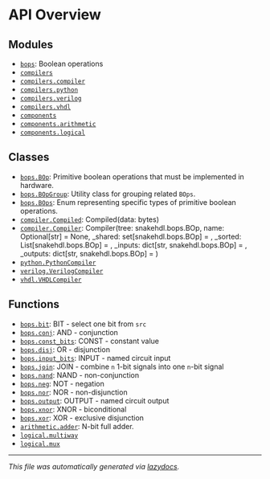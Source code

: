<!-- markdownlint-disable -->

# API Overview

## Modules

- [`bops`](./bops.md#module-bops): Boolean operations
- [`compilers`](./compilers.md#module-compilers)
- [`compilers.compiler`](./compilers.compiler.md#module-compilerscompiler)
- [`compilers.python`](./compilers.python.md#module-compilerspython)
- [`compilers.verilog`](./compilers.verilog.md#module-compilersverilog)
- [`compilers.vhdl`](./compilers.vhdl.md#module-compilersvhdl)
- [`components`](./components.md#module-components)
- [`components.arithmetic`](./components.arithmetic.md#module-componentsarithmetic)
- [`components.logical`](./components.logical.md#module-componentslogical)

## Classes

- [`bops.BOp`](./bops.md#class-bop): Primitive boolean operations that must be implemented in hardware.
- [`bops.BOpGroup`](./bops.md#class-bopgroup): Utility class for grouping related `BOps`.
- [`bops.BOps`](./bops.md#class-bops): Enum representing specific types of primitive boolean operations.
- [`compiler.Compiled`](./compilers.compiler.md#class-compiled): Compiled(data: bytes)
- [`compiler.Compiler`](./compilers.compiler.md#class-compiler): Compiler(tree: snakehdl.bops.BOp, name: Optional[str] = None, _shared: set[snakehdl.bops.BOp] = <factory>, _sorted: List[snakehdl.bops.BOp] = <factory>, _inputs: dict[str, snakehdl.bops.BOp] = <factory>, _outputs: dict[str, snakehdl.bops.BOp] = <factory>)
- [`python.PythonCompiler`](./compilers.python.md#class-pythoncompiler)
- [`verilog.VerilogCompiler`](./compilers.verilog.md#class-verilogcompiler)
- [`vhdl.VHDLCompiler`](./compilers.vhdl.md#class-vhdlcompiler)

## Functions

- [`bops.bit`](./bops.md#function-bit): BIT - select one bit from `src`
- [`bops.conj`](./bops.md#function-conj): AND - conjunction
- [`bops.const_bits`](./bops.md#function-const_bits): CONST - constant value
- [`bops.disj`](./bops.md#function-disj): OR - disjunction
- [`bops.input_bits`](./bops.md#function-input_bits): INPUT - named circuit input
- [`bops.join`](./bops.md#function-join): JOIN - combine `n` 1-bit signals into one `n`-bit signal
- [`bops.nand`](./bops.md#function-nand): NAND - non-conjunction
- [`bops.neg`](./bops.md#function-neg): NOT - negation
- [`bops.nor`](./bops.md#function-nor): NOR - non-disjunction
- [`bops.output`](./bops.md#function-output): OUTPUT - named circuit output
- [`bops.xnor`](./bops.md#function-xnor): XNOR - biconditional
- [`bops.xor`](./bops.md#function-xor): XOR - exclusive disjunction
- [`arithmetic.adder`](./components.arithmetic.md#function-adder): N-bit full adder.
- [`logical.multiway`](./components.logical.md#function-multiway)
- [`logical.mux`](./components.logical.md#function-mux)


---

_This file was automatically generated via [lazydocs](https://github.com/ml-tooling/lazydocs)._
